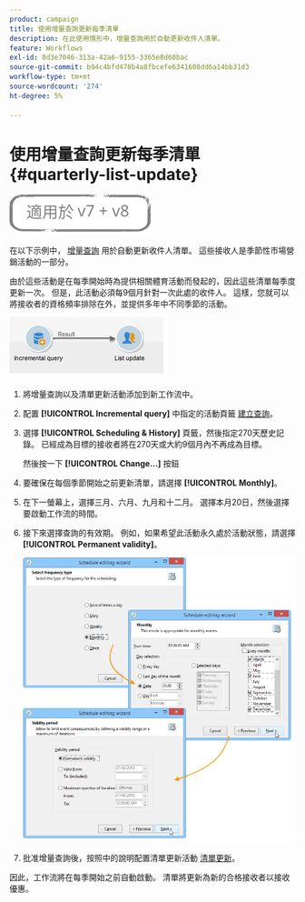 ```yaml
---
product: campaign
title: 使用增量查詢更新每季清單
description: 在此使用情形中，增量查詢用於自動更新收件人清單。
feature: Workflows
exl-id: 0d3e7046-313a-42a6-9155-3365e8d60bac
source-git-commit: b94c4bfd478b4a8fbcefe6341608dd6a14bb31d3
workflow-type: tm+mt
source-wordcount: '274'
ht-degree: 5%

---
```


# 使用增量查詢更新每季清單 {#quarterly-list-update}

![](../../assets/common.svg)

在以下示例中， [增量查詢](incremental-query.md) 用於自動更新收件人清單。 這些接收人是季節性市場營銷活動的一部分。

由於這些活動是在每季開始時為提供相關體育活動而發起的，因此這些清單每季度更新一次。 但是，此活動必須每9個月針對一次此處的收件人。 這樣，您就可以將接收者的資格頻率排除在外，並提供多年中不同季節的活動。

![](assets/incremental_query_example.png)

1. 將增量查詢以及清單更新活動添加到新工作流中。
1. 配置 **[!UICONTROL Incremental query]** 中指定的活動頁籤 [建立查詢](query.md#creating-a-query)。
1. 選擇 **[!UICONTROL Scheduling & History]** 頁籤，然後指定270天歷史記錄。 已經成為目標的接收者將在270天或大約9個月內不再成為目標。

   然後按一下 **[!UICONTROL Change...]** 按鈕

1. 要確保在每個季節開始之前更新清單，請選擇 **[!UICONTROL Monthly]**。
1. 在下一螢幕上，選擇三月、六月、九月和十二月。 選擇本月20日，然後選擇要啟動工作流的時間。
1. 接下來選擇查詢的有效期。 例如，如果希望此活動永久處於活動狀態，請選擇 **[!UICONTROL Permanent validity]**。

   ![](assets/incremental_query_example_2.png)

1. 批准增量查詢後，按照中的說明配置清單更新活動 [清單更新](list-update.md)。

因此，工作流將在每季開始之前自動啟動。 清單將更新為新的合格接收者以接收優惠。

